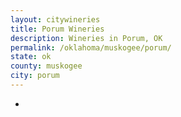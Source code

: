 ```yaml
---
layout: citywineries
title: Porum Wineries
description: Wineries in Porum, OK
permalink: /oklahoma/muskogee/porum/
state: ok
county: muskogee
city: porum
---
```

-
